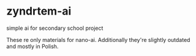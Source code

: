 zyndrtem-ai
===========

simple ai for secondary school project

These re only materials for nano-ai. Additionally they're slightly outdated and mostly in Polish.
